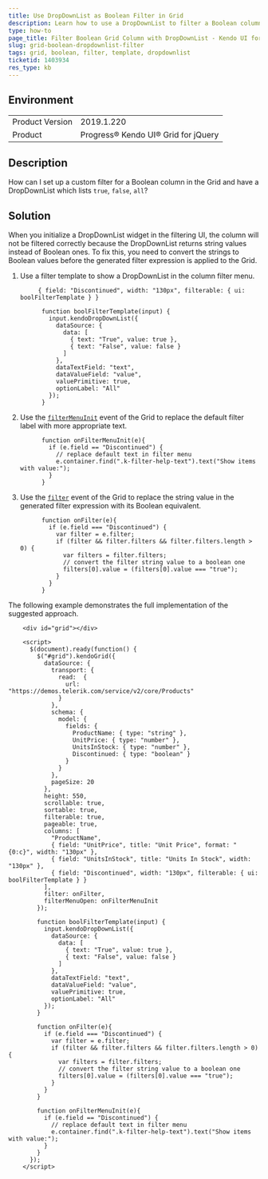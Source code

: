 ```yaml
---
title: Use DropDownList as Boolean Filter in Grid
description: Learn how to use a DropDownList to filter a Boolean column.
type: how-to
page_title: Filter Boolean Grid Column with DropDownList - Kendo UI for jQuery Data Grid
slug: grid-boolean-dropdownlist-filter
tags: grid, boolean, filter, template, dropdownlist
ticketid: 1403934
res_type: kb
---
```


## Environment

<table>
	<tr>
		<td>Product Version</td>
		<td>2019.1.220</td>
	</tr>
	<tr>
		<td>Product</td>
		<td>Progress® Kendo UI® Grid for jQuery</td> 
	</tr>
</table>


## Description

How can I set up a custom filter for a Boolean column in the Grid and have a DropDownList which lists `true`, `false`, `all`?

## Solution

When you initialize a DropDownList widget in the filtering UI, the column will not be filtered correctly because the DropDownList returns string values instead of Boolean ones. To fix this, you need to convert the strings to Boolean values before the generated filter expression is applied to the Grid.

1. Use a filter template to show a DropDownList in the column filter menu.

    ```
         { field: "Discontinued", width: "130px", filterable: { ui: boolFilterTemplate } }
    ```

    ```
          function boolFilterTemplate(input) {
            input.kendoDropDownList({
              dataSource: {
                data: [
                  { text: "True", value: true },
                  { text: "False", value: false }
                ]
              },
              dataTextField: "text",
              dataValueField: "value",
              valuePrimitive: true,
              optionLabel: "All"
            });
          }
    ```

1. Use the [`filterMenuInit`](/api/javascript/ui/grid/events/filtermenuinit) event of the Grid to replace the default filter label with more appropriate text.

    ```
          function onFilterMenuInit(e){
            if (e.field == "Discontinued") {
              // replace default text in filter menu
              e.container.find(".k-filter-help-text").text("Show items with value:");
            }
          }
    ```

1. Use the [`filter`](/api/javascript/ui/grid/events/filter) event of the Grid to replace the string value in the generated filter expression with its Boolean equivalent.

    ```
          function onFilter(e){
            if (e.field === "Discontinued") {
              var filter = e.filter;
              if (filter && filter.filters && filter.filters.length > 0) {
                var filters = filter.filters;
                // convert the filter string value to a boolean one
                filters[0].value = (filters[0].value === "true");
              }
            }
          }
    ```

The following example demonstrates the full implementation of the suggested approach.

```dojo
    <div id="grid"></div>

    <script>
      $(document).ready(function() {
        $("#grid").kendoGrid({
          dataSource: {
            transport: {
              read:  {
                url: "https://demos.telerik.com/service/v2/core/Products"
              }
            },
            schema: {
              model: {
                fields: {
                  ProductName: { type: "string" },
                  UnitPrice: { type: "number" },
                  UnitsInStock: { type: "number" },
                  Discontinued: { type: "boolean" }
                }
              }
            },
            pageSize: 20
          },
          height: 550,
          scrollable: true,
          sortable: true,
          filterable: true,
          pageable: true,
          columns: [
            "ProductName",
            { field: "UnitPrice", title: "Unit Price", format: "{0:c}", width: "130px" },
            { field: "UnitsInStock", title: "Units In Stock", width: "130px" },
            { field: "Discontinued", width: "130px", filterable: { ui: boolFilterTemplate } }
          ],
          filter: onFilter,
          filterMenuOpen: onFilterMenuInit
        });

        function boolFilterTemplate(input) {
          input.kendoDropDownList({
            dataSource: {
              data: [
                { text: "True", value: true },
                { text: "False", value: false }
              ]
            },
            dataTextField: "text",
            dataValueField: "value",
            valuePrimitive: true,
            optionLabel: "All"
          });
        }

        function onFilter(e){
          if (e.field === "Discontinued") {
            var filter = e.filter;
            if (filter && filter.filters && filter.filters.length > 0) {
              var filters = filter.filters;
              // convert the filter string value to a boolean one
              filters[0].value = (filters[0].value === "true");
            }
          }
        }

        function onFilterMenuInit(e){
          if (e.field == "Discontinued") {
            // replace default text in filter menu
            e.container.find(".k-filter-help-text").text("Show items with value:");
          }
        }
      });
    </script>
```


